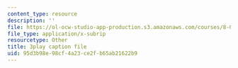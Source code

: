 ```yaml
---
content_type: resource
description: ''
file: https://ol-ocw-studio-app-production.s3.amazonaws.com/courses/8-06-quantum-physics-iii-spring-2018/95d3b98e98cf4a23ce2fb65ab21622b9_WlZf4aOkNMQ.srt
file_type: application/x-subrip
resourcetype: Other
title: 3play caption file
uid: 95d3b98e-98cf-4a23-ce2f-b65ab21622b9
---
```


